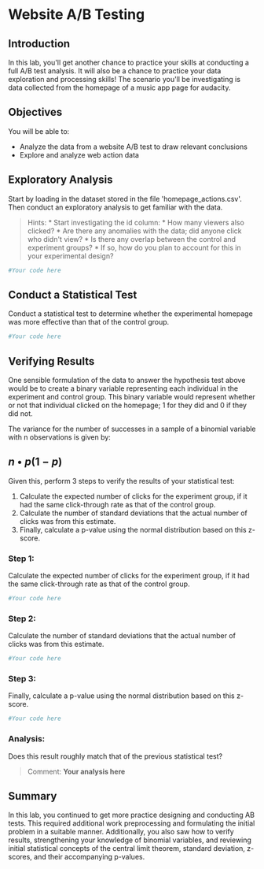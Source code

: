 
# Website A/B Testing

## Introduction

In this lab, you'll get another chance to practice your skills at conducting a full A/B test analysis. It will also be a chance to practice your data exploration and processing skills! The scenario you'll be investigating is data collected from the homepage of a music app page for audacity.

## Objectives

You will be able to:
* Analyze the data from a website A/B test to draw relevant conclusions
* Explore and analyze web action data

## Exploratory Analysis

Start by loading in the dataset stored in the file 'homepage_actions.csv'. Then conduct an exploratory analysis to get familiar with the data.

> Hints:
    * Start investigating the id column:
        * How many viewers also clicked?
        * Are there any anomalies with the data; did anyone click who didn't view?
        * Is there any overlap between the control and experiment groups? 
            * If so, how do you plan to account for this in your experimental design?


```python
#Your code here
```

## Conduct a Statistical Test

Conduct a statistical test to determine whether the experimental homepage was more effective than that of the control group.


```python
#Your code here
```

## Verifying Results

One sensible formulation of the data to answer the hypothesis test above would be to create a binary variable representing each individual in the experiment and control group. This binary variable would represent whether or not that individual clicked on the homepage; 1 for they did and 0 if they did not. 

The variance for the number of successes in a sample of a binomial variable with n observations is given by:

## $n\bullet p (1-p)$

Given this, perform 3 steps to verify the results of your statistical test:
1. Calculate the expected number of clicks for the experiment group, if it had the same click-through rate as that of the control group. 
2. Calculate the number of standard deviations that the actual number of clicks was from this estimate. 
3. Finally, calculate a p-value using the normal distribution based on this z-score.

### Step 1:
Calculate the expected number of clicks for the experiment group, if it had the same click-through rate as that of the control group. 


```python
#Your code here
```

### Step 2:
Calculate the number of standard deviations that the actual number of clicks was from this estimate.


```python
#Your code here
```

### Step 3: 
Finally, calculate a p-value using the normal distribution based on this z-score.


```python
#Your code here
```

### Analysis:

Does this result roughly match that of the previous statistical test?

> Comment: **Your analysis here**

## Summary

In this lab, you continued to get more practice designing and conducting AB tests. This required additional work preprocessing and formulating the initial problem in a suitable manner. Additionally, you also saw how to verify results, strengthening your knowledge of binomial variables, and reviewing initial statistical concepts of the central limit theorem, standard deviation, z-scores, and their accompanying p-values.
